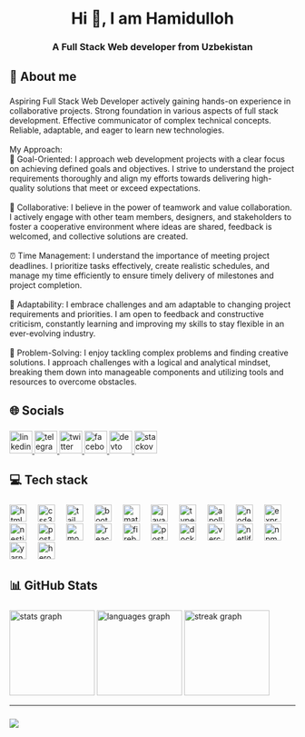<h1 align="center">Hi 👋, I am Hamidulloh</h1>

###

<h3 align="center">A Full Stack Web developer from Uzbekistan</h3>

###

<h2 align="left">💫 About me</h2>

###

<p align="left">Aspiring Full Stack Web Developer actively gaining hands-on experience in collaborative projects. Strong foundation in various aspects of full stack development. Effective communicator of complex technical concepts. Reliable, adaptable, and eager to learn new technologies.<br><br>My Approach:<br>🎯 Goal-Oriented: I approach web development projects with a clear focus on achieving defined goals and objectives. I strive to understand the project requirements thoroughly and align my efforts towards delivering high-quality solutions that meet or exceed expectations.<br><br>🤝 Collaborative: I believe in the power of teamwork and value collaboration. I actively engage with other team members, designers, and stakeholders to foster a cooperative environment where ideas are shared, feedback is welcomed, and collective solutions are created.<br><br>⏰ Time Management: I understand the importance of meeting project deadlines. I prioritize tasks effectively, create realistic schedules, and manage my time efficiently to ensure timely delivery of milestones and project completion.<br><br>🔄 Adaptability: I embrace challenges and am adaptable to changing project requirements and priorities. I am open to feedback and constructive criticism, constantly learning and improving my skills to stay flexible in an ever-evolving industry.<br><br>🔧 Problem-Solving: I enjoy tackling complex problems and finding creative solutions. I approach challenges with a logical and analytical mindset, breaking them down into manageable components and utilizing tools and resources to overcome obstacles.</p>

###

<h2 align="left">🌐 Socials</h2>

###

<div align="left">
  <a href="https://www.linkedin.com/in/hamidulloh-raxmanov/" target="_blank">
    <img src="https://img.shields.io/static/v1?message=LinkedIn&logo=linkedin&label=&color=0077B5&logoColor=white&labelColor=&style=for-the-badge" height="40" alt="linkedin logo"  />
  </a>
  <a href="https://t.me/raxmanov_nt" target="_blank">
    <img src="https://img.shields.io/static/v1?message=Telegram&logo=telegram&label=&color=2CA5E0&logoColor=white&labelColor=&style=for-the-badge" height="40" alt="telegram logo"  />
  </a>
  <a href="https://twitter.com/ahros_code" target="_blank">
    <img src="https://img.shields.io/static/v1?message=Twitter&logo=twitter&label=&color=1DA1F2&logoColor=white&labelColor=&style=for-the-badge" height="40" alt="twitter logo"  />
  </a>
  <a href="https://www.facebook.com/profile.php?id=61552623433755" target="_blank">
    <img src="https://img.shields.io/static/v1?message=Facebook&logo=facebook&label=&color=1877F2&logoColor=white&labelColor=&style=for-the-badge" height="40" alt="facebook logo"  />
  </a>
  <a href="https://dev.to/ahros-code" target="_blank">
    <img src="https://img.shields.io/static/v1?message=dev.to&logo=dev.to&label=&color=0A0A0A&logoColor=white&labelColor=&style=for-the-badge" height="40" alt="devto logo"  />
  </a>
  <a href="https://stackoverflow.com/users/19859467/hamidulloh" target="_blank">
    <img src="https://img.shields.io/static/v1?message=Stackoverflow&logo=stackoverflow&label=&color=FE7A16&logoColor=white&labelColor=&style=for-the-badge" height="40" alt="stackoverflow logo"  />
  </a>
</div>

###

<h2 align="left">💻 Tech stack</h2>

###

<div align="left">
  <img src="https://img.shields.io/badge/HTML5-E34F26?logo=html5&logoColor=white&style=for-the-badge" height="30" alt="html5 logo"  />
  <img width="12" />
  <img src="https://img.shields.io/badge/CSS3-1572B6?logo=css3&logoColor=white&style=for-the-badge" height="30" alt="css3 logo"  />
  <img width="12" />
  <img src="https://img.shields.io/badge/Tailwind CSS-06B6D4?logo=tailwindcss&logoColor=black&style=for-the-badge" height="30" alt="tailwindcss logo"  />
  <img width="12" />
  <img src="https://img.shields.io/badge/Bootstrap-7952B3?logo=bootstrap&logoColor=white&style=for-the-badge" height="30" alt="bootstrap logo"  />
  <img width="12" />
  <img src="https://img.shields.io/badge/MUI-007FFF?logo=mui&logoColor=white&style=for-the-badge" height="30" alt="materialui logo"  />
  <img width="12" />
  <img src="https://img.shields.io/badge/JavaScript-F7DF1E?logo=javascript&logoColor=black&style=for-the-badge" height="30" alt="javascript logo"  />
  <img width="12" />
  <img src="https://img.shields.io/badge/TypeScript-3178C6?logo=typescript&logoColor=white&style=for-the-badge" height="30" alt="typescript logo"  />
  <img width="12" />
  <img src="https://img.shields.io/badge/Apollo GraphQL-311C87?logo=apollographql&logoColor=white&style=for-the-badge" height="30" alt="apollographql logo"  />
  <img width="12" />
  <img src="https://img.shields.io/badge/Node.js-339933?logo=nodedotjs&logoColor=white&style=for-the-badge" height="30" alt="nodejs logo"  />
  <img width="12" />
  <img src="https://img.shields.io/badge/Express-000000?logo=express&logoColor=white&style=for-the-badge" height="30" alt="express logo"  />
  <img width="12" />
  <img src="https://img.shields.io/badge/NestJS-E0234E?logo=nestjs&logoColor=white&style=for-the-badge" height="30" alt="nestjs logo"  />
  <img width="12" />
  <img src="https://img.shields.io/badge/PostgreSQL-4169E1?logo=postgresql&logoColor=white&style=for-the-badge" height="30" alt="postgresql logo"  />
  <img width="12" />
  <img src="https://img.shields.io/badge/MongoDB-47A248?logo=mongodb&logoColor=white&style=for-the-badge" height="30" alt="mongodb logo"  />
  <img width="12" />
  <img src="https://img.shields.io/badge/React-61DAFB?logo=react&logoColor=black&style=for-the-badge" height="30" alt="react logo"  />
  <img width="12" />
  <img src="https://img.shields.io/badge/Firebase-FFCA28?logo=firebase&logoColor=black&style=for-the-badge" height="30" alt="firebase logo"  />
  <img width="12" />
  <img src="https://img.shields.io/badge/Postman-FF6C37?logo=postman&logoColor=black&style=for-the-badge" height="30" alt="postman logo"  />
  <img width="12" />
  <img src="https://img.shields.io/badge/Docker-2496ED?logo=docker&logoColor=white&style=for-the-badge" height="30" alt="docker logo"  />
  <img width="12" />
  <img src="https://img.shields.io/badge/Vercel-000000?logo=vercel&logoColor=white&style=for-the-badge" height="30" alt="vercel logo"  />
  <img width="12" />
  <img src="https://img.shields.io/badge/Netlify-00C7B7?logo=netlify&logoColor=black&style=for-the-badge" height="30" alt="netlify logo"  />
  <img width="12" />
  <img src="https://img.shields.io/badge/npm-CB3837?logo=npm&logoColor=white&style=for-the-badge" height="30" alt="npm logo"  />
  <img width="12" />
  <img src="https://img.shields.io/badge/Yarn-2C8EBB?logo=yarn&logoColor=white&style=for-the-badge" height="30" alt="yarn logo"  />
  <img width="12" />
  <img src="https://img.shields.io/badge/Heroku-430098?logo=heroku&logoColor=white&style=for-the-badge" height="30" alt="heroku logo"  />
</div>

###

<h2 align="left">📊 GitHub Stats</h2>

###

<div align="left">
  <img src="https://github-readme-stats.vercel.app/api?username=ahros-code&hide_title=false&hide_rank=false&show_icons=true&include_all_commits=true&count_private=true&disable_animations=false&theme=dracula&locale=en&hide_border=false&order=1" height="150" alt="stats graph"  />
  <img src="https://github-readme-stats.vercel.app/api/top-langs?username=ahros-code&locale=en&hide_title=false&layout=compact&card_width=320&langs_count=5&theme=dracula&hide_border=false&order=2" height="150" alt="languages graph"  />
  <img src="https://streak-stats.demolab.com?user=ahros-code&locale=en&mode=daily&theme=dracula&hide_border=false&border_radius=5&order=3" height="150" alt="streak graph"  />
</div>

<hr />

###

<img align="left" src="https://visitor-badge.laobi.icu/badge?page_id=ahros-code.ahros-code&left_color=maroon&left_text=Profile%20views"  />

###
